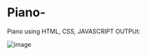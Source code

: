 # Piano-
Piano using HTML, CSS,  JAVASCRIPT
OUTPUt:


![image](https://github.com/user-attachments/assets/a398386f-ca4d-4e82-8027-0d84ec667a3d)
